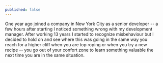 ```yaml
---
published: false
---
```

One year ago joined a company in New York City as a senior developer -- a few hours after starting I noticed something wrong with my development manager. After working 13 years I started to recognize misbehaviour but I decided to hold on and see where this was going in the same way you reach for a higher cliff when you are top roping or when you try a new recipe -- you go out of your confort zone to learn something valuable the next time you are in the same situation.

